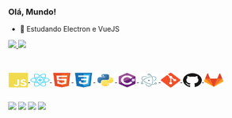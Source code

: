 ### Olá, Mundo!

- 🌱 Estudando Electron e VueJS

<div>
  <a href="https://github.com/K4UA">
  <img height="180em" src="https://github-readme-stats.vercel.app/api?username=K4UA&show_icons=true&theme=tokyonight&include_all_commits=true&count_private=true"/>
  <img height="180em" src="https://github-readme-stats.vercel.app/api/top-langs/?username=K4UA&layout=compact&langs_count=7&theme=tokyonight"/>
</div>
 
  ##
  
  <div style="display: inline_block"><br>
  <img align="center" alt="K4UA-Js" height="30" width="40" src="https://raw.githubusercontent.com/devicons/devicon/master/icons/javascript/javascript-plain.svg">
  <img align="center" alt="K4UA-React" height="30" width="40" src="https://raw.githubusercontent.com/devicons/devicon/master/icons/react/react-original.svg">
  <img align="center" alt="K4UA-HTML" height="30" width="40" src="https://raw.githubusercontent.com/devicons/devicon/master/icons/html5/html5-original.svg">
  <img align="center" alt="K4UA-CSS" height="30" width="40" src="https://raw.githubusercontent.com/devicons/devicon/master/icons/css3/css3-original.svg">
  <img align="center" alt="K4UA-Python" height="30" width="40" src="https://raw.githubusercontent.com/devicons/devicon/master/icons/python/python-original.svg">
  <img align="center" alt="K4UA-Csharp" height="30" width="40" src="https://raw.githubusercontent.com/devicons/devicon/master/icons/csharp/csharp-original.svg">
  <img align="center" alt="K4UA-Csharp" height="30" width="40" src="https://raw.githubusercontent.com/devicons/devicon/9f4f5cdb393299a81125eb5127929ea7bfe42889/icons/electron/electron-original.svg">
  <img align="center" alt="K4UA-Csharp" height="30" width="40" src="https://raw.githubusercontent.com/devicons/devicon/9f4f5cdb393299a81125eb5127929ea7bfe42889/icons/git/git-original.svg">
  <img align="center" alt="K4UA-Csharp" height="30" width="40" src="https://raw.githubusercontent.com/devicons/devicon/9f4f5cdb393299a81125eb5127929ea7bfe42889/icons/github/github-original.svg">
  <img align="center" alt="K4UA-Csharp" height="30" width="40" src="https://raw.githubusercontent.com/devicons/devicon/9f4f5cdb393299a81125eb5127929ea7bfe42889/icons/gitlab/gitlab-original.svg">
</div>
  
  ##
  
  <div>
  <a href="https://www.instagram.com/4LEX_fc/" target="_blank"><img src="https://img.shields.io/badge/-Instagram-%23E4405F?style=for-the-badge&logo=instagram&logoColor=white" target="_blank"></a>
 <a href="https://discord.gg/ecyMsaqvga" target="_blank"><img src="https://img.shields.io/badge/Discord-7289DA?style=for-the-badge&logo=discord&logoColor=white" target="_blank"></a> 
  <a href = "https://gitlab.com/kauaga"><img src="https://img.shields.io/badge/GitLab-330F63?style=for-the-badge&logo=gitlab&logoColor=white" target="_blank"></a>
  <a href = "kauagama.0267r@gmailcom"><img src="https://img.shields.io/badge/-Gmail-%23333?style=for-the-badge&logo=gmail&logoColor=white" target="_blank"></a>
  </div>
  
  
